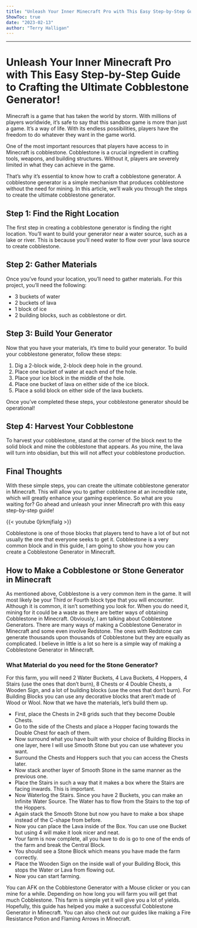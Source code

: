```yaml
---
title: "Unleash Your Inner Minecraft Pro with This Easy Step-by-Step Guide to Crafting the Ultimate Cobblestone Generator!"
ShowToc: true 
date: "2023-02-13"
author: "Terry Halligan"
---
```

*****
# Unleash Your Inner Minecraft Pro with This Easy Step-by-Step Guide to Crafting the Ultimate Cobblestone Generator!

Minecraft is a game that has taken the world by storm. With millions of players worldwide, it’s safe to say that this sandbox game is more than just a game. It’s a way of life. With its endless possibilities, players have the freedom to do whatever they want in the game world.

One of the most important resources that players have access to in Minecraft is cobblestone. Cobblestone is a crucial ingredient in crafting tools, weapons, and building structures. Without it, players are severely limited in what they can achieve in the game.

That’s why it’s essential to know how to craft a cobblestone generator. A cobblestone generator is a simple mechanism that produces cobblestone without the need for mining. In this article, we’ll walk you through the steps to create the ultimate cobblestone generator.

## Step 1: Find the Right Location

The first step in creating a cobblestone generator is finding the right location. You’ll want to build your generator near a water source, such as a lake or river. This is because you’ll need water to flow over your lava source to create cobblestone.

## Step 2: Gather Materials

Once you’ve found your location, you’ll need to gather materials. For this project, you’ll need the following:

- 3 buckets of water
- 2 buckets of lava
- 1 block of ice
- 2 building blocks, such as cobblestone or dirt.

## Step 3: Build Your Generator

Now that you have your materials, it’s time to build your generator. To build your cobblestone generator, follow these steps:

1. Dig a 2-block wide, 2-block deep hole in the ground.
2. Place one bucket of water at each end of the hole.
3. Place your ice block in the middle of the hole.
4. Place one bucket of lava on either side of the ice block.
5. Place a solid block on either side of the lava buckets.

Once you’ve completed these steps, your cobblestone generator should be operational!

## Step 4: Harvest Your Cobblestone

To harvest your cobblestone, stand at the corner of the block next to the solid block and mine the cobblestone that appears. As you mine, the lava will turn into obsidian, but this will not affect your cobblestone production.

## Final Thoughts

With these simple steps, you can create the ultimate cobblestone generator in Minecraft. This will allow you to gather cobblestone at an incredible rate, which will greatly enhance your gaming experience. So what are you waiting for? Go ahead and unleash your inner Minecraft pro with this easy step-by-step guide!

{{< youtube 0jrkmjfiaIg >}} 



Cobblestone is one of those blocks that players tend to have a lot of but not usually the one that everyone seeks to get it. Cobblestone is a very common block and in this guide, I am going to show you how you can create a Cobblestone Generator in Minecraft.
 
## How to Make a Cobblestone or Stone Generator in Minecraft
 
As mentioned above, Cobblestone is a very common item in the game. It will most likely be your Third or Fourth block type that you will encounter. Although it is common, it isn’t something you look for. When you do need it, mining for it could be a waste as there are better ways of obtaining Cobblestone in Minecraft. Obviously, I am talking about Cobblestone Generators. There are many ways of making a Cobblestone Generator in Minecraft and some even involve Redstone. The ones with Redstone can generate thousands upon thousands of Cobblestone but they are equally as complicated. I believe in little is a lot so here is a simple way of making a Cobblestone Generator in Minecraft.
 
### What Material do you need for the Stone Generator?
 
For this farm, you will need 2 Water Buckets, 4 Lava Buckets, 4 Hoppers, 4 Stairs (use the ones that don’t burn), 8 Chests or 4 Double Chests, a Wooden Sign, and a lot of building blocks (use the ones that don’t burn). For Building Blocks you can use any decorative blocks that aren’t made of Wood or Wool. Now that we have the materials, let’s build them up.
 
- First, place the Chests in 2×8 grids such that they become Double Chests.
 - Go to the side of the Chests and place a Hopper facing towards the Double Chest for each of them.
 - Now surround what you have built with your choice of Building Blocks in one layer, here I will use Smooth Stone but you can use whatever you want.
 - Surround the Chests and Hoppers such that you can access the Chests later.
 - Now stack another layer of Smooth Stone in the same manner as the previous one.
 - Place the Stairs in such a way that it makes a box where the Stairs are facing inwards. This is important.
 - Now Waterlog the Stairs. Since you have 2 Buckets, you can make an Infinite Water Source. The Water has to flow from the Stairs to the top of the Hoppers.
 - Again stack the Smooth Stone but now you have to make a box shape instead of the C-shape from before.
 - Now you can place the Lava inside of the Box. You can use one Bucket but using 4 will make it look nicer and neat.
 - Your farm is now complete, all you have to do is go to one of the ends of the farm and break the Central Block.
 - You should see a Stone Block which means you have made the farm correctly.
 - Place the Wooden Sign on the inside wall of your Building Block, this stops the Water or Lava from flowing out.
 - Now you can start farming.

 
You can AFK on the Cobblestone Generator with a Mouse clicker or you can mine for a while. Depending on how long you will farm you will get that much Cobblestone. This farm is simple yet it will give you a lot of yields. Hopefully, this guide has helped you make a successful Cobblestone Generator in Minecraft. You can also check out our guides like making a Fire Resistance Potion and Flaming Arrows in Minecraft.




